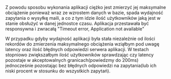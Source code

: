 Z powodu sposobu wykonania aplikacji ciężko jest zmierzyć jej maksymalne obciążenie ponieważ wraz ze wzrostem danych w bazie, spada wydajność zapytania o wysyłkę maili, a co z tym idzie ilość użytkowników jaką jest w stanie obsłużyć w danej jednostce czasu. Aplikacja przestawała być responsywna i zwracałą "Timeout error, Application not available" 

W przypadku gdyby wydajność aplikacji była stała niezależnie od ilości rekordów do zmierzenia maksymalnego obciążenia wziąłbym pod uwagę latency oraz ilość błędnych odpowiedzi serwera aplikacji. W testach stopniowo zwiększałbym ilość użytkowników sprawdzając czy latency pozostaje w akceptowalnych granicach(powiedzmy do 200ms) jednocześnie pozostając bez błędnych odpowiedzi na zapytania(lub ich niski procent w stosunku do wszystkich zapytań).